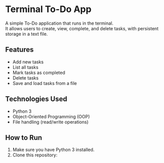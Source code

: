 # Terminal To-Do App

A simple To-Do application that runs in the terminal.  
It allows users to create, view, complete, and delete tasks, with persistent storage in a text file.

## Features

- Add new tasks
- List all tasks
- Mark tasks as completed
- Delete tasks
- Save and load tasks from a file

## Technologies Used

- Python 3
- Object-Oriented Programming (OOP)
- File handling (read/write operations)

## How to Run

1. Make sure you have Python 3 installed.
2. Clone this repository:
